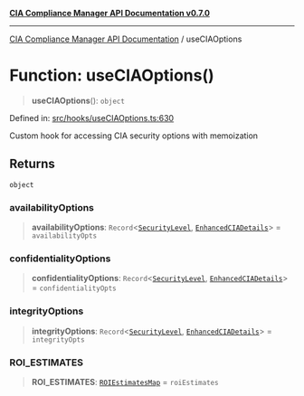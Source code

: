 [**CIA Compliance Manager API Documentation v0.7.0**](../README.md)

***

[CIA Compliance Manager API Documentation](../globals.md) / useCIAOptions

# Function: useCIAOptions()

> **useCIAOptions**(): `object`

Defined in: [src/hooks/useCIAOptions.ts:630](https://github.com/Hack23/cia-compliance-manager/blob/main/src/hooks/useCIAOptions.ts#L630)

Custom hook for accessing CIA security options with memoization

## Returns

`object`

### availabilityOptions

> **availabilityOptions**: `Record`\<[`SecurityLevel`](../type-aliases/SecurityLevel.md), [`EnhancedCIADetails`](../interfaces/EnhancedCIADetails.md)\> = `availabilityOpts`

### confidentialityOptions

> **confidentialityOptions**: `Record`\<[`SecurityLevel`](../type-aliases/SecurityLevel.md), [`EnhancedCIADetails`](../interfaces/EnhancedCIADetails.md)\> = `confidentialityOpts`

### integrityOptions

> **integrityOptions**: `Record`\<[`SecurityLevel`](../type-aliases/SecurityLevel.md), [`EnhancedCIADetails`](../interfaces/EnhancedCIADetails.md)\> = `integrityOpts`

### ROI\_ESTIMATES

> **ROI\_ESTIMATES**: [`ROIEstimatesMap`](../type-aliases/ROIEstimatesMap.md) = `roiEstimates`
